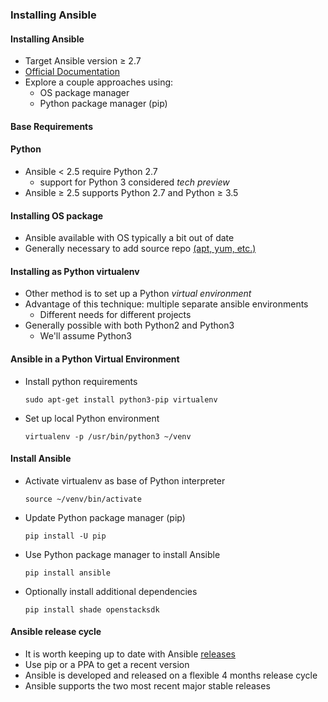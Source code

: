 ### Installing Ansible


#### Installing Ansible

* Target Ansible version &ge; 2.7
* [Official Documentation](http://docs.ansible.com/ansible/latest/intro_installation.html)
* Explore a couple approaches using:
  * OS package manager
  * Python package manager (pip)


#### Base Requirements
#### Python

* Ansible &lt; 2.5 require Python 2.7
   * support for Python 3 considered *tech preview*
* Ansible &ge; 2.5 supports Python 2.7 and Python &ge; 3.5


#### Installing OS package

 <asciinema-player autoplay="0"  loop="loop" font-size="medium" speed="1" theme="solarized-light" src="lib/apt-cache-policy-ansible.json" cols="200" rows="10"></asciinema-player>
* Ansible available with OS typically a bit out of date
* Generally necessary to add source repo [(apt, yum, etc.)](https://docs.ansible.com/ansible/latest/installation_guide/intro_installation.html)


#### Installing as Python virtualenv
* Other method is to set up a Python *virtual environment*
* Advantage of this technique: multiple separate ansible environments
  * Different needs for different projects
* Generally possible with both Python2 and Python3
  * We'll assume Python3


#### Ansible in a Python Virtual Environment
* Install python requirements
   ```
   sudo apt-get install python3-pip virtualenv
   ```
  <!-- .element: style="font-size:11pt;"  -->
* Set up local Python environment
   ```
   virtualenv -p /usr/bin/python3 ~/venv
   ```


#### Install Ansible
* <!-- .element: class="fragment" data-fragment-index="0" -->Activate virtualenv as base of Python interpreter
   ```
   source ~/venv/bin/activate
   ```
* <!-- .element: class="fragment" data-fragment-index="1" -->Update Python package manager (pip)
   ```
   pip install -U pip
   ```
* <!-- .element: class="fragment" data-fragment-index="2" -->Use Python package manager to install Ansible
    ```
    pip install ansible
    ```
* <!-- .element: class="fragment" data-fragment-index="3" -->Optionally install additional dependencies
    ```
    pip install shade openstacksdk
    ```


#### Ansible release cycle

* It is worth keeping up to date with Ansible [releases](https://docs.ansible.com/ansible/latest/release_and_maintenance.html)
* Use pip or a PPA to get a recent version
* Ansible is developed and released on a flexible 4 months release cycle
* Ansible supports the two most recent major stable releases
